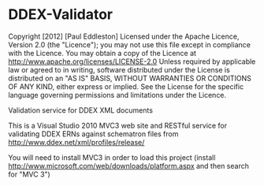 DDEX-Validator
==============

Copyright [2012] [Paul Eddleston]
 Licensed under the Apache Licence, Version 2.0 (the "Licence");
 you may not use this file except in compliance with the Licence.
 You may obtain a copy of the Licence at
 http://www.apache.org/licenses/LICENSE-2.0
 Unless required by applicable law or agreed to in writing, software
 distributed under the License is distributed on an "AS IS" BASIS,
 WITHOUT WARRANTIES OR CONDITIONS OF ANY KIND, either 
 express or implied.  See the License for the specific language
 governing permissions and limitations under the Licence.

Validation service for DDEX XML documents

This is a Visual Studio 2010 MVC3 web site and RESTful service for validating DDEX ERNs against schematron files from http://www.ddex.net/xml/profiles/release/

You will need to install MVC3 in order to load this project (install http://www.microsoft.com/web/downloads/platform.aspx and then search for "MVC 3") 
